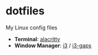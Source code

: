 # dotfiles
My Linux config files

* **Terminal**: [alacritty](https://github.com/alacritty/alacritty)
* **Window Manager**: [i3](https://github.com/i3/i3) / [i3-gaps](https://github.com/Airblader/i3)
